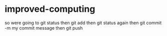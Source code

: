 # improved-computing

so were going to git status
then git add
then git status again
then git commit -m my commit message
then git push